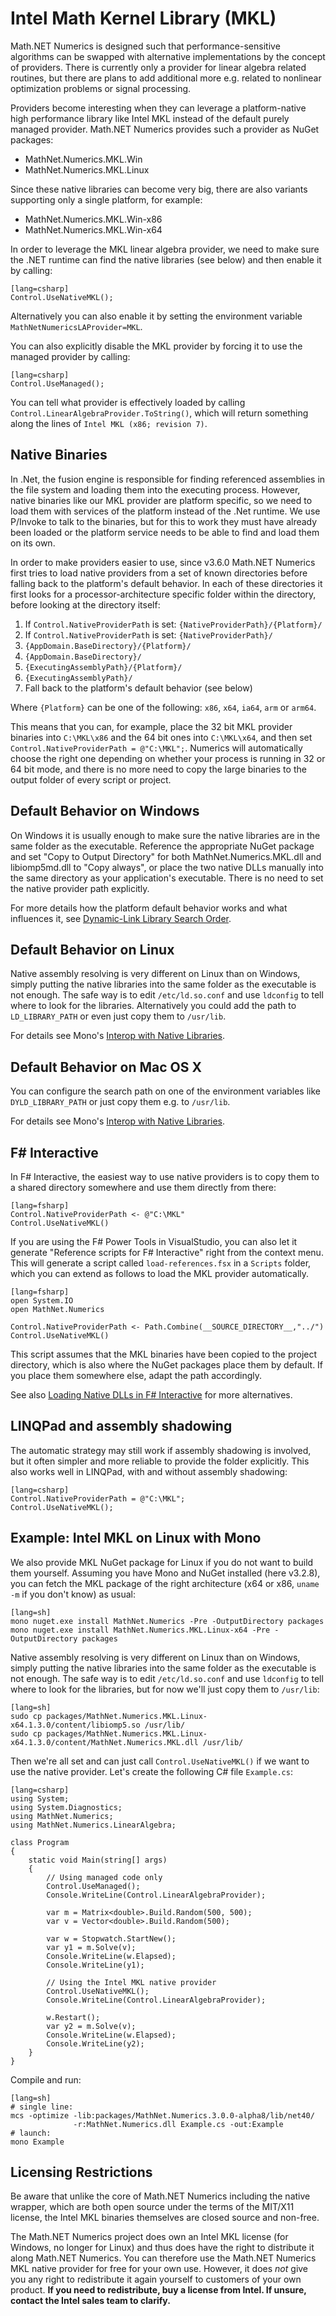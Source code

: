 Intel Math Kernel Library (MKL)
===============================

Math.NET Numerics is designed such that performance-sensitive algorithms
can be swapped with alternative implementations by the concept of providers.
There is currently only a provider for linear algebra related routines, but there
are plans to add additional more e.g. related to nonlinear optimization problems or signal processing.

Providers become interesting when they can leverage a platform-native high performance library
like Intel MKL instead of the default purely managed provider. Math.NET Numerics
provides such a provider as NuGet packages:

* MathNet.Numerics.MKL.Win
* MathNet.Numerics.MKL.Linux

Since these native libraries can become very big, there are also variants supporting
only a single platform, for example:

* MathNet.Numerics.MKL.Win-x86
* MathNet.Numerics.MKL.Win-x64

In order to leverage the MKL linear algebra provider, we need to make sure the .NET
runtime can find the native libraries (see below) and then enable it by calling:

    [lang=csharp]
    Control.UseNativeMKL();

Alternatively you can also enable it by setting the environment variable `MathNetNumericsLAProvider=MKL`.

You can also explicitly disable the MKL provider by forcing it to use the managed provider by calling:

    [lang=csharp]
    Control.UseManaged();

You can tell what provider is effectively loaded by calling `Control.LinearAlgebraProvider.ToString()`,
which will return something along the lines of `Intel MKL (x86; revision 7)`.


Native Binaries
---------------

In .Net, the fusion engine is responsible for finding referenced
assemblies in the file system and loading them into the executing process.
However, native binaries like our MKL provider are platform specific,
so we need to load them with services of the platform instead of the .Net runtime.
We use P/Invoke to talk to the binaries, but for this to work they must
have already been loaded or the platform service needs to be able to find and
load them on its own.

In order to make providers easier to use, since v3.6.0 Math.NET Numerics 
first tries to load native providers from a set of known directories before
falling back to the platform's default behavior. In each of these directories
it first looks for a processor-architecture specific folder within the directory,
before looking at the directory itself:

1. If `Control.NativeProviderPath` is set: `{NativeProviderPath}/{Platform}/`
2. If `Control.NativeProviderPath` is set: `{NativeProviderPath}/`
3. `{AppDomain.BaseDirectory}/{Platform}/`
4. `{AppDomain.BaseDirectory}/`
5. `{ExecutingAssemblyPath}/{Platform}/`
6. `{ExecutingAssemblyPath}/`
7. Fall back to the platform's default behavior (see below)

Where `{Platform}` can be one of the following: `x86`, `x64`, `ia64`, `arm` or `arm64`.

This means that you can, for example, place the 32 bit MKL provider binaries into `C:\MKL\x86`
and the 64 bit ones into `C:\MKL\x64`, and then set `Control.NativeProviderPath = @"C:\MKL";`.
Numerics will automatically choose the right one depending on whether your process is
running in 32 or 64 bit mode, and there is no more need to copy the large binaries to the
output folder of every script or project.


Default Behavior on Windows
---------------------------

On Windows it is usually enough to make sure the native libraries are in the
same folder as the executable. Reference the appropriate NuGet package and set
"Copy to Output Directory" for both MathNet.Numerics.MKL.dll and libiomp5md.dll
to "Copy always", or place the two native DLLs manually into the same directory
as your application's executable. There is no need to set the native provider
path explicitly.

For more details how the platform default behavior works and what influences it,
see [Dynamic-Link Library Search Order](https://msdn.microsoft.com/en-us/library/windows/desktop/ms682586.aspx).


Default Behavior on Linux
-------------------------

Native assembly resolving is very different on Linux than on Windows, simply putting the native
libraries into the same folder as the executable is not enough. The safe way is to edit `/etc/ld.so.conf`
and use `ldconfig` to tell where to look for the libraries. Alternatively you could add the path
to `LD_LIBRARY_PATH` or even just copy them to `/usr/lib`.

For details see Mono's [Interop with Native Libraries](http://www.mono-project.com/docs/advanced/pinvoke/#linux-shared-library-search-path).


Default Behavior on Mac OS X
----------------------------

You can configure the search path on one of the environment variables like `DYLD_LIBRARY_PATH`
or just copy them e.g. to `/usr/lib`.

For details see Mono's [Interop with Native Libraries](http://www.mono-project.com/docs/advanced/pinvoke/#mac-os-x-framework-and-dylib-search-path).


F# Interactive
--------------

In F# Interactive, the easiest way to use native providers is to copy them to a shared
directory somewhere and use them directly from there:

    [lang=fsharp]
    Control.NativeProviderPath <- @"C:\MKL"
    Control.UseNativeMKL()

If you are using the F# Power Tools in VisualStudio, you can also let it generate "Reference
scripts for F# Interactive" right from the context menu. This will generate a script called
`load-references.fsx` in a `Scripts` folder, which you can extend as follows to load the
MKL provider automatically.

    [lang=fsharp]
    open System.IO
    open MathNet.Numerics
    
    Control.NativeProviderPath <- Path.Combine(__SOURCE_DIRECTORY__,"../")
    Control.UseNativeMKL()

This script assumes that the MKL binaries have been copied to the project directory,
which is also where the NuGet packages place them by default. If you place them somewhere
else, adapt the path accordingly.

See also [Loading Native DLLs in F# Interactive](http://christoph.ruegg.name/blog/loading-native-dlls-in-fsharp-interactive.html)
for more alternatives.

LINQPad and assembly shadowing
------------------------------

The automatic strategy may still work if assembly shadowing is involved,
but it often simpler and more reliable to provide the folder explicitly.
This also works well in LINQPad, with and without assembly shadowing:

    [lang=csharp]
    Control.NativeProviderPath = @"C:\MKL";
    Control.UseNativeMKL();


Example: Intel MKL on Linux with Mono
-------------------------------------

We also provide MKL NuGet package for Linux if you do not want to build them yourself. Assuming you have
Mono and NuGet installed (here v3.2.8), you can fetch the MKL package of the right architecture
(x64 or x86, `uname -m` if you don't know) as usual:

    [lang=sh]
    mono nuget.exe install MathNet.Numerics -Pre -OutputDirectory packages
    mono nuget.exe install MathNet.Numerics.MKL.Linux-x64 -Pre -OutputDirectory packages

Native assembly resolving is very different on Linux than on Windows, simply putting the native
libraries into the same folder as the executable is not enough. The safe way is to edit `/etc/ld.so.conf`
and use `ldconfig` to tell where to look for the libraries, but for now we'll just copy them to `/usr/lib`:

    [lang=sh]
    sudo cp packages/MathNet.Numerics.MKL.Linux-x64.1.3.0/content/libiomp5.so /usr/lib/
    sudo cp packages/MathNet.Numerics.MKL.Linux-x64.1.3.0/content/MathNet.Numerics.MKL.dll /usr/lib/

Then we're all set and can just call `Control.UseNativeMKL()` if we want to use the native provider.
Let's create the following C# file `Example.cs`:

    [lang=csharp]
    using System;
    using System.Diagnostics;
    using MathNet.Numerics;
    using MathNet.Numerics.LinearAlgebra;

    class Program
    {
        static void Main(string[] args)
        {
            // Using managed code only
            Control.UseManaged();
            Console.WriteLine(Control.LinearAlgebraProvider);

            var m = Matrix<double>.Build.Random(500, 500);
            var v = Vector<double>.Build.Random(500);

            var w = Stopwatch.StartNew();
            var y1 = m.Solve(v);
            Console.WriteLine(w.Elapsed);
            Console.WriteLine(y1);

            // Using the Intel MKL native provider
            Control.UseNativeMKL();
            Console.WriteLine(Control.LinearAlgebraProvider);

            w.Restart();
            var y2 = m.Solve(v);
            Console.WriteLine(w.Elapsed);
            Console.WriteLine(y2);
        }
    }

Compile and run:

    [lang=sh]
    # single line:
    mcs -optimize -lib:packages/MathNet.Numerics.3.0.0-alpha8/lib/net40/
                  -r:MathNet.Numerics.dll Example.cs -out:Example
    # launch:
    mono Example


Licensing Restrictions
----------------------

Be aware that unlike the core of Math.NET Numerics including the native wrapper, which are both
open source under the terms of the MIT/X11 license, the Intel MKL binaries themselves are closed
source and non-free.

The Math.NET Numerics project does own an Intel MKL license (for Windows, no longer for Linux) and
thus does have the right to distribute it along Math.NET Numerics. You can therefore use the Math.NET
Numerics MKL native provider for free for your own use. However, it does *not* give you any right to
redistribute it again yourself to customers of your own product. **If you need to redistribute,
buy a license from Intel. If unsure, contact the Intel sales team to clarify.**

